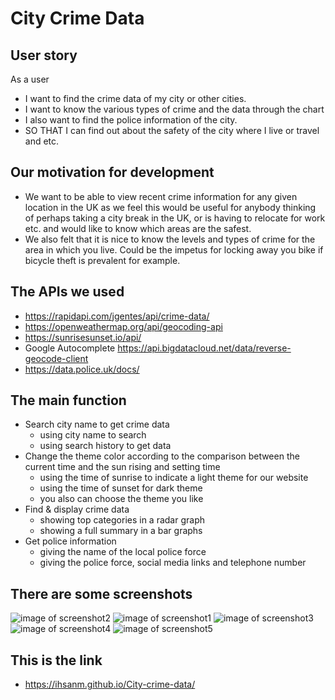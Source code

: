 # City Crime Data
## User story
As a user
* I want to find the crime data of my city or other cities. 
* I want to know the various types of crime  and the data through the chart
* I also want to  find the police information of the city.
* SO THAT I can find out about the safety of the city where I live or travel and etc.


## Our motivation for development

* We want to be able to view recent crime information for any given location in the UK as we feel this would be useful for anybody thinking of perhaps taking a city break in the UK, or is having to relocate for work etc. and would like to know which areas are the safest.
* We also felt that it is nice to know the levels and types of crime for the area in which you live. Could be the impetus for locking away you bike if bicycle theft is prevalent for example.

## The APIs we used
* https://rapidapi.com/jgentes/api/crime-data/
* https://openweathermap.org/api/geocoding-api
* https://sunrisesunset.io/api/
* Google Autocomplete https://api.bigdatacloud.net/data/reverse-geocode-client 
* https://data.police.uk/docs/

## The main function
* Search city name to get crime data
    * using city name to search
    * using search history to get data
* Change the theme color according to the comparison between the current time and the sun rising and setting time
    * using the time of sunrise to indicate a light theme for our website
    * using the time of sunset for dark theme
    * you also can choose the theme you like
* Find & display crime data
    * showing top categories in a radar graph
    * showing a full summary in a bar graphs
* Get police information
    * giving the name of the local police force
    * giving the police force, social media links and telephone number

 
## There are some screenshots
![image of screenshot2](1.png)
![image of screenshot1](2.png)
![image of screenshot3](3.png)
![image of screenshot4](4.png)
![image of screenshot5](5.png)


## This is the link
*  https://ihsanm.github.io/City-crime-data/




